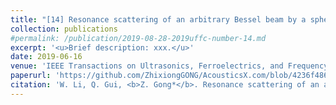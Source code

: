```yaml
---
title: "[14] Resonance scattering of an arbitrary Bessel beam by a spherical object"
collection: publications
#permalink: /publication/2019-08-28-2019uffc-number-14.md
excerpt: '<u>Brief description: xxx.</u>'
date: 2019-06-16
venue: 'IEEE Transactions on Ultrasonics, Ferroelectrics, and Frequency Control'
paperurl: 'https://github.com/ZhixiongGONG/AcousticsX.com/blob/4236f4866d5377543662d85cbfd104a569ca5a7f/files/Journal_C07_2018IJCM.pdf'
citation: 'W. Li, Q. Gui, <b>Z. Gong*</b>. Resonance scattering of an arbitrary Bessel beam by a spherical object. <i>IEEE Transactions on Ultrasonics, Ferroelectrics, and Frequency Control</i> 66(8), 1364-1372, (2019).'
---
```

